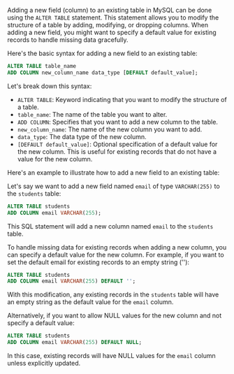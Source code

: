 Adding a new field (column) to an existing table in MySQL can be done using the `ALTER TABLE` statement. This statement allows you to modify the structure of a table by adding, modifying, or dropping columns. When adding a new field, you might want to specify a default value for existing records to handle missing data gracefully.

Here's the basic syntax for adding a new field to an existing table:

```sql
ALTER TABLE table_name
ADD COLUMN new_column_name data_type [DEFAULT default_value];
```

Let's break down this syntax:

- `ALTER TABLE`: Keyword indicating that you want to modify the structure of a table.
- `table_name`: The name of the table you want to alter.
- `ADD COLUMN`: Specifies that you want to add a new column to the table.
- `new_column_name`: The name of the new column you want to add.
- `data_type`: The data type of the new column.
- `[DEFAULT default_value]`: Optional specification of a default value for the new column. This is useful for existing records that do not have a value for the new column.

Here's an example to illustrate how to add a new field to an existing table:

Let's say we want to add a new field named `email` of type `VARCHAR(255)` to the `students` table:

```sql
ALTER TABLE students
ADD COLUMN email VARCHAR(255);
```

This SQL statement will add a new column named `email` to the `students` table.

To handle missing data for existing records when adding a new column, you can specify a default value for the new column. For example, if you want to set the default email for existing records to an empty string (''):

```sql
ALTER TABLE students
ADD COLUMN email VARCHAR(255) DEFAULT '';
```

With this modification, any existing records in the `students` table will have an empty string as the default value for the `email` column.

Alternatively, if you want to allow NULL values for the new column and not specify a default value:

```sql
ALTER TABLE students
ADD COLUMN email VARCHAR(255) DEFAULT NULL;
```

In this case, existing records will have NULL values for the `email` column unless explicitly updated.
